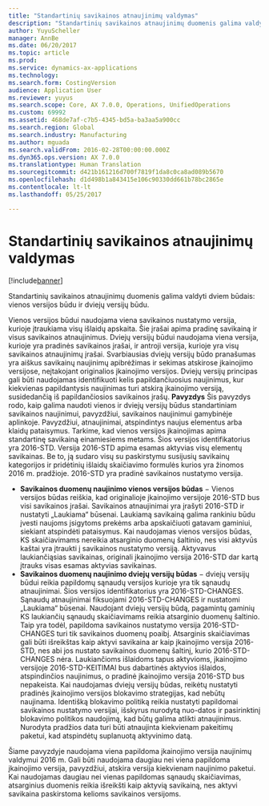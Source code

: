 ```yaml
---
title: "Standartinių savikainos atnaujinimų valdymas"
description: "Standartinių savikainos atnaujinimų duomenis galima valdyti dviem būdais: vienos versijos būdu ir dviejų versijų būdu."
author: YuyuScheller
manager: AnnBe
ms.date: 06/20/2017
ms.topic: article
ms.prod: 
ms.service: dynamics-ax-applications
ms.technology: 
ms.search.form: CostingVersion
audience: Application User
ms.reviewer: yuyus
ms.search.scope: Core, AX 7.0.0, Operations, UnifiedOperations
ms.custom: 69992
ms.assetid: 468de7af-c7b5-4345-bd5a-ba3aa5a900cc
ms.search.region: Global
ms.search.industry: Manufacturing
ms.author: mguada
ms.search.validFrom: 2016-02-28T00:00:00.000Z
ms.dyn365.ops.version: AX 7.0.0
ms.translationtype: Human Translation
ms.sourcegitcommit: d421b161216d700f7819f1da8c0ca8ad089b5670
ms.openlocfilehash: d1d498b1a843415e106c90330dd661b78bc2865e
ms.contentlocale: lt-lt
ms.lasthandoff: 05/25/2017

---
```


# <a name="manage-standard-cost-updates"></a>Standartinių savikainos atnaujinimų valdymas

[!include[banner](../includes/banner.md)]


Standartinių savikainos atnaujinimų duomenis galima valdyti dviem būdais: vienos versijos būdu ir dviejų versijų būdu. 

Vienos versijos būdui naudojama viena savikainos nustatymo versija, kurioje įtraukiama visų išlaidų apskaita. Šie įrašai apima pradinę savikainą ir visus savikainos atnaujinimus.
Dviejų versijų būdui naudojama viena versija, kurioje yra pradinės savikainos įrašai, ir antroji versija, kurioje yra visų savikainos atnaujinimų įrašai. Svarbiausias dviejų versijų būdo pranašumas yra aiškus savikainų naujinimų apibrėžimas ir sekimas atskirose įkainojimo versijose, neįtakojant originalios įkainojimo versijos. Dviejų versijų principas gali būti naudojamas identifikuoti kelis papildančiuosius naujinimus, kur kiekvienas papildantysis naujinimas turi atskirą įkainojimo versiją, susidedančią iš papildančiosios savikainos įrašų. **Pavyzdys** Šis pavyzdys rodo, kaip galima naudoti vienos ir dviejų versijų būdus standartiniam savikainos naujinimui, pavyzdžiui, savikainos naujinimui gamybinėje aplinkoje. Pavyzdžiui, atnaujinimai, atspindintys naujus elementus arba klaidų pataisymus. Tarkime, kad vienos versijos įkainojimas apima standartinę savikainą einamiesiems metams. Šios versijos identifikatorius yra 2016-STD. Versija 2016-STD apima esamas aktyvias visų elementų savikainas. Be to, ją sudaro visų su paskirstymu susijusių savikainų kategorijos ir pridėtinių išlaidų skaičiavimo formulės kurios yra žinomos 2016 m. pradžioje. 2016-STD yra pradinė savikainos nustatymo versija.
-   **Savikainos duomenų naujinimo vienos versijos būdas** − Vienos versijos būdas reiškia, kad originalioje įkainojimo versijoje 2016-STD bus visi savikainos įrašai. Savikainos atnaujinimai yra įrašyti 2016-STD ir nustatyti „Laukiama“ būsenai. Laukiamą savikainą galima rankiniu būdu įvesti naujoms įsigytoms prekėms arba apskaičiuoti gatavam gaminiui, siekiant atspindėti pataisymus. Kai naudojamas vienos versijos būdas, KS skaičiavimams nereikia atsarginio duomenų šaltinio, nes visi aktyvūs kaštai yra įtraukti į savikainos nustatymo versiją. Aktyvavus laukiančiąsias savikainas, originali įkainojimo versija 2016-STD dar kartą įtrauks visas esamas aktyvias savikainas.
-   **Savikainos duomenų naujinimo dviejų versijų būdas** − dviejų versijų būdui reikia papildomų sąnaudų versijos kurioje yra tik sąnaudų atnaujinimai. Šios versijos identifikatorius yra 2016-STD-CHANGES. Sąnaudų atnaujinimai fiksuojami 2016-STD-CHANGES ir nustatomi „Laukiama“ būsenai. Naudojant dviejų versijų būdą, pagamintų gaminių KS laukiančių sąnaudų skaičiavimams reikia atsarginio duomenų šaltinio. Taip yra todėl, papildoma savikainos nustatymo versija 2016-STD-CHANGES turi tik savikainos duomenų poaibį. Atsarginis skaičiavimas gali būti išreikštas kaip aktyvi savikaina ar kaip įkainojimo versija 2016-STD, nes abi jos nustato savikainos duomenų šaltinį, kurio 2016-STD-CHANGES nėra. Laukiančioms išlaidoms tapus aktyvioms, įkainojimo versijoje 2016-STD-KEITIMAI bus dabartinės aktyvios išlaidos, atspindinčios naujinimus, o pradinė įkainojimo versija 2016-STD bus nepakeista. Kai naudojamas dviejų versijų būdas, reikėtų nustatyti pradinės įkainojimo versijos blokavimo strategijas, kad nebūtų naujinama. Identišką blokavimo politiką reikia nustatyti papildomai savikainos nustatymo versijai, išskyrus nurodytą nuo-datos ir pasirinktinį blokavimo politikos naudojimą, kad būtų galima atlikti atnaujinimus. Nurodyta pradžios data turi būti atnaujinta kiekvienam pakeitimų paketui, kad atspindėtų suplanuotą aktyvinimo datą.

Šiame pavyzdyje naudojama viena papildoma įkainojimo versija naujinimų valdymui 2016 m. Gali būti naudojama daugiau nei viena papildoma įkainojimo versija, pavyzdžiui, atskira versija kiekvienam naujinimo paketui. Kai naudojamas daugiau nei vienas papildomas sąnaudų skaičiavimas, atsarginius duomenis reikia išreikšti kaip aktyvią savikainą, nes aktyvi savikaina paskirstoma kelioms savikainos versijoms.






